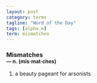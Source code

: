```yaml
---
layout: post
category: terms
tagline: "Word of the Day"
tags: [alpha_m]
term: mismatches
---
```


<h3>Mismatches<br/> <small>&mdash; n. (mis<span>&middot;</span>mat<span>&middot;</span>ches)</small></h3>
<p><ol><li>a beauty pageant for arsonists</li>
</ol></p>
